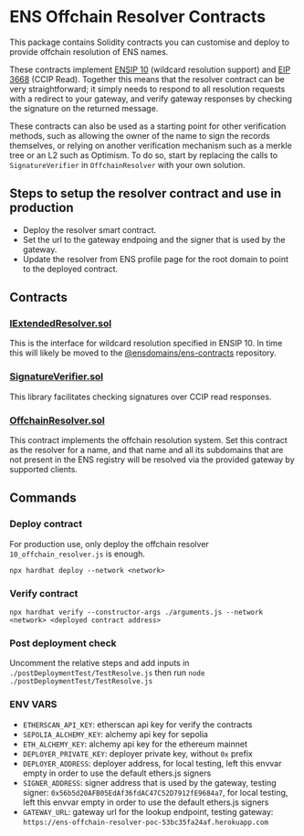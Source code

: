# ENS Offchain Resolver Contracts

This package contains Solidity contracts you can customise and deploy to provide offchain resolution of ENS names.

These contracts implement [ENSIP 10](https://docs.ens.domains/ens-improvement-proposals/ensip-10-wildcard-resolution) (wildcard resolution support) and [EIP 3668](https://eips.ethereum.org/EIPS/eip-3668) (CCIP Read). Together this means that the resolver contract can be very straightforward; it simply needs to respond to all resolution requests with a redirect to your gateway, and verify gateway responses by checking the signature on the returned message.

These contracts can also be used as a starting point for other verification methods, such as allowing the owner of the name to sign the records themselves, or relying on another verification mechanism such as a merkle tree or an L2 such as Optimism. To do so, start by replacing the calls to `SignatureVerifier` in `OffchainResolver` with your own solution.

## Steps to setup the resolver contract and use in production
- Deploy the resolver smart contract.
- Set the url to the gateway endpoing and the signer that is used by the gateway.
- Update the resolver from ENS profile page for the root domain to point to the deployed contract.

## Contracts

### [IExtendedResolver.sol](contracts/IExtendedResolver.sol)
This is the interface for wildcard resolution specified in ENSIP 10. In time this will likely be moved to the [@ensdomains/ens-contracts](https://github.com/ensdomains/ens-contracts) repository.

### [SignatureVerifier.sol](contracts/SignatureVerifier.sol)
This library facilitates checking signatures over CCIP read responses.

### [OffchainResolver.sol](contracts/OffchainResolver.sol)
This contract implements the offchain resolution system. Set this contract as the resolver for a name, and that name and all its subdomains that are not present in the ENS registry will be resolved via the provided gateway by supported clients.

## Commands

### Deploy contract
For production use, only deploy the offchain resolver `10_offchain_resolver.js` is enough.

`npx hardhat deploy --network <network>`

### Verify contract
`npx hardhat verify --constructor-args ./arguments.js --network <network> <deployed contract address>`

### Post deployment check
Uncomment the relative steps and add inputs in `./postDeploymentTest/TestResolve.js` then run
`
node ./postDeploymentTest/TestResolve.js
`

### ENV VARS

- `ETHERSCAN_API_KEY`: etherscan api key for verify the contracts
- `SEPOLIA_ALCHEMY_KEY`: alchemy api key for sepolia
- `ETH_ALCHEMY_KEY`: alchemy api key for the ethereum mainnet
- `DEPLOYER_PRIVATE_KEY`: deployer private key, without `0x` prefix
- `DEPLOYER_ADDRESS`: deployer address, for local testing, left this envvar empty in order to use the default ethers.js signers
- `SIGNER_ADDRESS`: signer address that is used by the gateway, testing signer: `0x56b5d20AFB05EdAf36fdAC47C52D7912fE9684a7`, for local testing, left this envvar empty in order to use the default ethers.js signers
- `GATEWAY_URL`: gateway url for the lookup endpoint, testing gateway: `https://ens-offchain-resolver-poc-53bc35fa24af.herokuapp.com`
